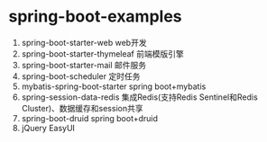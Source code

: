 # spring-boot-examples

1. spring-boot-starter-web web开发
2. spring-boot-starter-thymeleaf 前端模版引擎
3. spring-boot-starter-mail 邮件服务
4. spring-boot-scheduler 定时任务
5. mybatis-spring-boot-starter spring boot+mybatis
6. spring-session-data-redis 集成Redis(支持Redis Sentinel和Redis Cluster)、数据缓存和session共享
7. spring-boot-druid spring boot+druid
8. jQuery EasyUI